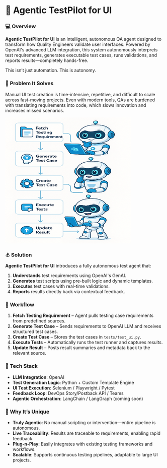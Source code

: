 # :hatching_chick: Agentic TestPilot for UI

### :computer: **Overview**

**Agentic TestPilot for UI** is an intelligent, autonomous QA agent designed to transform how Quality Engineers validate user interfaces. Powered by OpenAI's advanced LLM integration, this system autonomously interprets test requirements, generates executable test cases, runs validations, and reports results—completely hands-free.

This isn’t just automation. This is autonomy.

### :key: **Problem It Solves**

Manual UI test creation is time-intensive, repetitive, and difficult to scale across fast-moving projects. Even with modern tools, QAs are burdened with translating requirements into code, which slows innovation and increases missed scenarios.

<img src="assets/images/qa_agent.png" alt="LangChain Agent Workflow" width="400" height="400"/>

### :anchor: **Solution**

**Agentic TestPilot for UI** introduces a fully autonomous test agent that:

1. **Understands** test requirements using OpenAI's GenAI.
2. **Generates** test scripts using pre-built logic and dynamic templates.
3. **Executes** test cases with real-time validations.
4. **Reports** results directly back via contextual feedback.

### :loudspeaker: **Workflow**

1. **Fetch Testing Requirement** – Agent pulls testing case requirements from predefined sources.
2. **Generate Test Case** – Sends requirements to OpenAI LLM and receives structured test cases.
3. **Create Test Case** – Stores the test cases in `tests/test_ui.py`.
4. **Execute Tests** – Automatically runs the test runner and captures results.
5. **Update Result** – Posts result summaries and metadata back to the relevant source.

### :iphone: **Tech Stack**

- **LLM Integration**: OpenAI
- **Test Generation Logic**: Python + Custom Template Engine
- **UI Test Execution**: Selenium / Playwright / Pytest
- **Feedback Loop**: DevOps Story/Postback API / Teams
- **Agentic Orchestration**: LangChain / LangGraph (coming soon)

### :bell: **Why It’s Unique**

- **Truly Agentic**: No manual scripting or intervention—entire pipeline is autonomous.
- **Live Traceability**: Results are traceable to requirements, enabling rapid feedback.
- **Plug-n-Play**: Easily integrates with existing testing frameworks and workflows.
- **Scalable**: Supports continuous testing pipelines, adaptable to large UI projects.